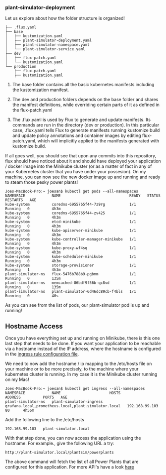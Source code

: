 ### plant-simulator-deployment

Let us explore about how the folder structure is organized!

```
├── .flux.yaml
├── base
│   ├── kustomization.yaml
│   ├── plant-simulator-deployment.yaml
│   ├── plant-simulator-namespace.yaml
│   └── plant-simulator-service.yaml
├── dev
│   ├── flux-patch.yaml
│   └── kustomization.yaml
└── production
    ├── flux-patch.yaml
    ├── kustomization.yaml
```

1. The base folder contains all the basic kubernetes manifests including the kustomization manifest.

2. The dev and production folders depends on the base folder and shares the manifest definitions, while overriding certain parts of it as defined in the flux-patch.yaml

3. The .flux.yaml is used by Flux to generate and update manifests. Its commands are run in the directory (dev or production). In this particular case, .flux.yaml tells Flux to generate manifests running kustomize build and update policy annotations and container images by editing flux-patch.yaml, which will implicitly applied to the manifests generated with kustomize build.

If all goes well, you should see that upon any commits into this repository, flux should have noticed about it and should have deployed your application / docker image into the Minikube cluster (or as a matter of fact in any of your Kubernetes cluster that you have under your possesion). On my machine, you can now see the new docker image up and running and ready to steam those pesky power plants!

```
Joes-MacBook-Pro:~ joesan$ kubectl get pods --all-namespaces
NAMESPACE            NAME                               READY   STATUS    RESTARTS   AGE
kube-system          coredns-6955765f44-7z9rg           1/1     Running   0          4h3m
kube-system          coredns-6955765f44-zv425           1/1     Running   0          4h3m
kube-system          etcd-minikube                      1/1     Running   0          4h3m
kube-system          kube-apiserver-minikube            1/1     Running   0          4h3m
kube-system          kube-controller-manager-minikube   1/1     Running   0          4h3m
kube-system          kube-proxy-wf4sq                   1/1     Running   0          4h3m
kube-system          kube-scheduler-minikube            1/1     Running   0          4h3m
kube-system          storage-provisioner                1/1     Running   1          4h3m
plant-simulator-ns   flux-5476b788b9-pgbmm              1/1     Running   0          135m
plant-simulator-ns   memcached-86bdf9f56b-qc8vd         1/1     Running   0          135m
plant-simulator-ns   plant-simulator-6d46dc89cb-f4bls   1/1     Running   0          40s
```

As you can see from the list of pods, our plant-simulator pod is up and running!

## Hostname Access

Once you have everything set up and running on Minikube, there is this one last step that needs to be done. If you want your application to be reachable via a hostname instead of the IP address, where the hostname is configured in the [ingress rule configuration file](https://github.com/joesan/plant-simulator-deployment/blob/master/base/application/plant-simulator-ingress-service.yaml). 

We need to now add the hostname / ip mapping to the /etc/hosts file on your machine or to be more precisely, to the machine where your kubernetes cluster is running. In my case it is the Minikube cluster running on my Mac!

```
Joes-MacBook-Pro:~ joesan$ kubectl get ingress --all-namespaces
NAMESPACE            NAME                      HOSTS                                                  ADDRESS          PORTS   AGE
plant-simulator-ns   plant-simulator-ingress   grafana.local,prometheus.local,plant.simulator.local   192.168.99.103   80      4h56m
```

Add the following line to the /etc/hosts

```
192.168.99.103   plant-simulator.local
```

With that step done, you can now access the application using the hostname. For example., give the following URL a try:

```
http://plant-simulator.local/plantsim/powerplants
```

The above command will fetch the list of all Power Plants that are configured for this application. For more API's have a look [here](https://github.com/joesan/plant-simulator/wiki)

